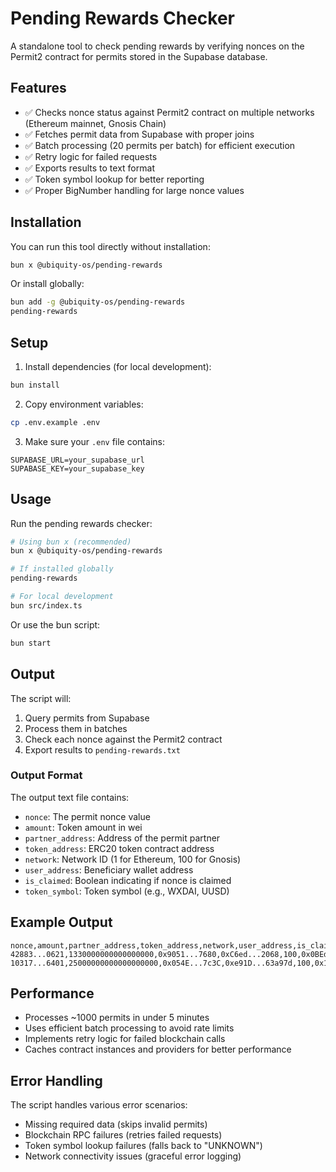 # Pending Rewards Checker

A standalone tool to check pending rewards by verifying nonces on the Permit2 contract for permits stored in the Supabase database.

## Features

- ✅ Checks nonce status against Permit2 contract on multiple networks (Ethereum mainnet, Gnosis Chain)
- ✅ Fetches permit data from Supabase with proper joins
- ✅ Batch processing (20 permits per batch) for efficient execution  
- ✅ Retry logic for failed requests
- ✅ Exports results to text format
- ✅ Token symbol lookup for better reporting
- ✅ Proper BigNumber handling for large nonce values

## Installation

You can run this tool directly without installation:

```bash
bun x @ubiquity-os/pending-rewards
```

Or install globally:

```bash
bun add -g @ubiquity-os/pending-rewards
pending-rewards
```

## Setup

1. Install dependencies (for local development):
```bash
bun install
```

2. Copy environment variables:
```bash
cp .env.example .env
```

3. Make sure your `.env` file contains:
```
SUPABASE_URL=your_supabase_url
SUPABASE_KEY=your_supabase_key
```

## Usage

Run the pending rewards checker:
```bash
# Using bun x (recommended)
bun x @ubiquity-os/pending-rewards

# If installed globally
pending-rewards

# For local development
bun src/index.ts
```

Or use the bun script:
```bash
bun start
```

## Output

The script will:
1. Query permits from Supabase
2. Process them in batches
3. Check each nonce against the Permit2 contract
4. Export results to `pending-rewards.txt`

### Output Format

The output text file contains:
- `nonce`: The permit nonce value
- `amount`: Token amount in wei
- `partner_address`: Address of the permit partner
- `token_address`: ERC20 token contract address
- `network`: Network ID (1 for Ethereum, 100 for Gnosis)
- `user_address`: Beneficiary wallet address
- `is_claimed`: Boolean indicating if nonce is claimed
- `token_symbol`: Token symbol (e.g., WXDAI, UUSD)

## Example Output

```
nonce,amount,partner_address,token_address,network,user_address,is_claimed,token_symbol
42883...0621,1330000000000000000,0x9051...7680,0xC6ed...2068,100,0x0BEd...7025,false,UUSD
10317...6401,25000000000000000000,0x054E...7c3C,0xe91D...63a97d,100,0x1133...99B1,true,WXDAI
```

## Performance

- Processes ~1000 permits in under 5 minutes
- Uses efficient batch processing to avoid rate limits
- Implements retry logic for failed blockchain calls
- Caches contract instances and providers for better performance

## Error Handling

The script handles various error scenarios:
- Missing required data (skips invalid permits)
- Blockchain RPC failures (retries failed requests)
- Token symbol lookup failures (falls back to "UNKNOWN")
- Network connectivity issues (graceful error logging)
